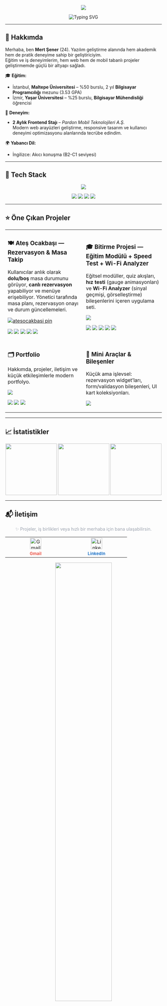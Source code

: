 <p align="center">
  <img src="https://capsule-render.vercel.app/api?type=transparent&fontColor=9aa4ff&text=Mert%20Şener&height=120&fontAlign=50&fontSize=56&desc=Full%20Stack%20Developer&descAlign=50&descAlignY=85" />
</p>

<p align="center">
  <img src="https://readme-typing-svg.demolab.com?font=Inter&weight=700&size=20&duration=2500&pause=1000&color=9aa4ff&center=true&vCenter=true&width=640&lines=Modern+Web+Arayuzleri;Gercek+Zamanli+Rezervasyon+Akislari;Performans+ve+Kullanilabilirlik+Odakli+Gelisim" alt="Typing SVG" />
</p>

---

## 📌 Hakkımda

Merhaba, ben **Mert Şener** (24). Yazılım geliştirme alanında hem akademik hem de pratik deneyime sahip bir geliştiriciyim.  
Eğitim ve iş deneyimlerim, hem web hem de mobil tabanlı projeler geliştirmemde güçlü bir altyapı sağladı.  

🎓 **Eğitim:**
- İstanbul, **Maltepe Üniversitesi** – %50 burslu, 2 yıl **Bilgisayar Programcılığı** mezunu (3.53 GPA)
- İzmir, **Yaşar Üniversitesi** – %25 burslu, **Bilgisayar Mühendisliği** öğrencisi  

💼 **Deneyim:**
- **2 Aylık Frontend Stajı** – *Pardon Mobil Teknolojileri A.Ş.*  
  Modern web arayüzleri geliştirme, responsive tasarım ve kullanıcı deneyimi optimizasyonu alanlarında tecrübe edindim.

🌍 **Yabancı Dil:**
- İngilizce: Akıcı konuşma (B2-C1 seviyesi)

---

## 🧰 Tech Stack
<!-- Soft, modern icons (skillicons) -->
<p align="center">
  <a href="#"><img src="https://skillicons.dev/icons?i=js,ts,react,next,tailwind,vercel,nodejs,express,firebase,redis,postgres,mongodb,git,github,figma&theme=dark" /></a>
</p>

<!-- Soft animated skill badges -->
<p align="center">
  <img src="https://img.shields.io/badge/Frontend-React%20%7C%20Next.js%20%7C%20Tailwind-1f2335?style=for-the-badge&labelColor=111827" />
  <img src="https://img.shields.io/badge/Backend-Node.js%20%7C%20Express-1f2335?style=for-the-badge&labelColor=111827" />
  <img src="https://img.shields.io/badge/Realtime-Firebase%20RTDB%20%7C%20WebSockets-1f2335?style=for-the-badge&labelColor=111827" />
  <img src="https://img.shields.io/badge/Deploy-Vercel%20%7C%20Docker-1f2335?style=for-the-badge&labelColor=111827" />
</p>

---

## ⭐ Öne Çıkan Projeler
<!-- Modern “card” görünümlü iki sütun -->
<table>
  <tr>
    <td width="50%">
      <h3>🍽️ Ateş Ocakbaşı — Rezervasyon & Masa Takip</h3>
      <p>Kullanıcılar anlık olarak <b>dolu/boş</b> masa durumunu görüyor, <b>canlı rezervasyon</b> yapabiliyor ve menüye erişebiliyor. Yönetici tarafında masa planı, rezervasyon onayı ve durum güncellemeleri.</p>
      <!-- Doğru kullanıcı adı + repo adı (PUBLIC olmalı) -->
      <p>
        <a href="https://github.com/mertsenerr/atesocakbasi">
          <img src="https://github-readme-stats.vercel.app/api/pin/?username=mertsenerr&repo=atesocakbasi&theme=tokyonight&hide_border=true" alt="atesocakbasi pin" />
        </a>
      </p> 
      <!-- Teknolojiler -->
      <p>
        <img src="https://img.shields.io/badge/HTML5-0a0f1f?style=for-the-badge&logo=html5" />
        <img src="https://img.shields.io/badge/CSS3-0a0f1f?style=for-the-badge&logo=css3" />
        <img src="https://img.shields.io/badge/React-0a0f1f?style=for-the-badge&logo=react" />
        <img src="https://img.shields.io/badge/Firebase-0a0f1f?style=for-the-badge&logo=firebase" />
        <img src="https://img.shields.io/badge/Node.js%20%2F%20Express-0a0f1f?style=for-the-badge&logo=node.js" />
      </p>
    </td>
    <td width="50%">
      <h3>🎓 Bitirme Projesi — Eğitim Modülü + Speed Test + Wi-Fi Analyzer</h3>
      <p>Eğitsel modüller, quiz akışları, <b>hız testi</b> (gauge animasyonları) ve <b>Wi-Fi Analyzer</b> (sinyal geçmişi, görselleştirme) bileşenlerini içeren uygulama seti.</p>
      <p>
        <a href="https://github.com/mertsenerr/networksecuritytools">
          <img src="https://github-readme-stats.vercel.app/api/pin/?username=mertsenerr&repo=networksecuritytools&theme=tokyonight&hide_border=true" />
        </a>
      </p>
      <p>
        <img src="https://img.shields.io/badge/HTML5-0a0f1f?style=for-the-badge&logo=html5" />
        <img src="https://img.shields.io/badge/CSS3-0a0f1f?style=for-the-badge&logo=css3" />
        <img src="https://img.shields.io/badge/React-0a0f1f?style=for-the-badge&logo=react" />
        <img src="https://img.shields.io/badge/Firebase-0a0f1f?style=for-the-badge&logo=firebase" />
        <img src="https://img.shields.io/badge/Node.js%20%2F%20Express-0a0f1f?style=for-the-badge&logo=node.js" />
      </p>
    </td>
  </tr>
  <tr>
    <td width="50%">
      <h3>🗂️ Portfolio</h3>
      <p>Hakkımda, projeler, iletişim ve küçük etkileşimlerle modern portfolyo.</p>
      <p>
        <a href="https://github.com/mertsenerr/myportfolio">
          <img src="https://github-readme-stats.vercel.app/api/pin/?username=mertsenerr&repo=myportfolio&theme=tokyonight&hide_border=true" />
        </a>
      </p>
      <p>
        <img src="https://img.shields.io/badge/HTML5-0a0f1f?style=for-the-badge&logo=html5" />
        <img src="https://img.shields.io/badge/React-0a0f1f?style=for-the-badge&logo=react" />
        <img src="https://img.shields.io/badge/Tailwind-0a0f1f?style=for-the-badge&logo=tailwindcss" />
      </p>
    </td>
    <td width="50%">
      <h3>🧪 Mini Araçlar & Bileşenler</h3>
      <p>Küçük ama işlevsel: rezervasyon widget’ları, form/validasyon bileşenleri, UI kart koleksiyonları.</p>
      <p>
        <a href="https://github.com/mertsenerr?tab=repositories&q=component">
          <img src="https://img.shields.io/badge/GitHub-Component%20Kit-1f2335?style=for-the-badge&logo=github" />
        </a>
      </p>
    </td>
  </tr>
</table>

---

## 📈 İstatistikler
<p align="center">
  <img height="165" src="https://github-readme-stats.vercel.app/api?username=mertsenerr&show_icons=true&theme=tokyonight&hide_border=true&cache_seconds=3600" />
  <img height="165" src="https://streak-stats.demolab.com?user=mertsenerr&theme=tokyonight&hide_border=true" />
  <img height="165" src="https://github-readme-stats.vercel.app/api/top-langs/?username=mertsenerr&layout=compact&theme=tokyonight&hide_border=true&langs_count=8" />
</p>

---

## 📬 İletişim

<p align="center" style="color:#9ca3af;">
  ✨ Projeler, iş birlikleri veya hızlı bir merhaba için bana ulaşabilirsin.
</p>


<!-- === Icon grid (brand-colored + smooth labels) === -->
<table align="center">
  <tr>
   <!-- Gmail -->
    <td align="center" width="180">
      <a href="mailto:merrtsn20@gmail.com" style="text-decoration:none;">
        <img src="https://cdn.simpleicons.org/gmail/EA4335" width="36" height="36" alt="Gmail icon" />
        <div>
          <span style="font-family:Inter,Segoe UI,Ubuntu,Arial,sans-serif;
                       font-weight:600; font-size:13.5px; letter-spacing:.2px;
                       color:#EA4335; display:inline-block; margin-top:6px;">
            Gmail
          </span>
        </div>
      </a>
    </td>
    <!-- LinkedIn -->
    <td align="center" width="180">
      <a href="https://linkedin.com/in/mertsener" style="text-decoration:none;">
        <img src="https://upload.wikimedia.org/wikipedia/commons/c/ca/LinkedIn_logo_initials.png" width="36" height="36" alt="LinkedIn icon" />
        <div>
          <span style="font-family:Inter,Segoe UI,Ubuntu,Arial,sans-serif;
                       font-weight:600; font-size:13.5px; letter-spacing:.2px;
                       color:#0A66C2; display:inline-block; margin-top:6px;">
            LinkedIn
          </span>
        </div>
      </a>
    </td>
  </tr>
</table>



<!-- soft divider -->
<p align="center">
  <img src="https://capsule-render.vercel.app/api?type=rect&color=1f2335&height=2&section=footer&reversal=true&text=" width="60%" />
</p>
